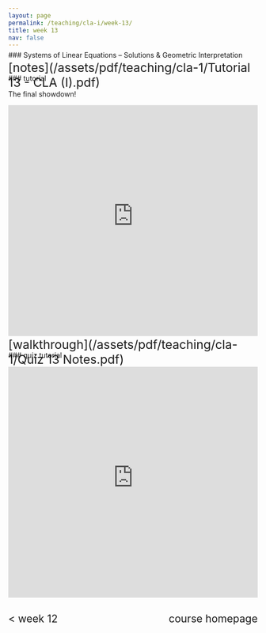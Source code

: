 ```yaml
---
layout: page
permalink: /teaching/cla-i/week-13/
title: week 13 
nav: false
---
```

<div style="margin-top: -10px;"></div>
###  Systems of Linear Equations – Solutions & Geometric Interpretation

<div style="margin-top: 30px;"></div>
### tutorial

<div style="margin-top: -45px;"></div>
<span style="float:right; font-size: 1.75em;">  [notes](/assets/pdf/teaching/cla-1/Tutorial 13 - CLA (I).pdf)</span>
<br> 
<div style="margin-top: 30px;"></div>

The final showdown!

<iframe 
    class="rounded z-depth-1" 
    zoomable="true" 
    style="width: 100%; height: 350pt;" 
    src="https://www.youtube-nocookie.com/embed/anrkcZOiciY?si=toVuDI_vquCq-kY0" 
    title="YouTube video player" 
    frameborder="0" 
    allow="accelerometer; autoplay; clipboard-write; encrypted-media; gyroscope; picture-in-picture; web-share" 
    referrerpolicy="strict-origin-when-cross-origin" 
    allowfullscreen>
</iframe>

<div style="margin-top: 30px;"></div>
### quiz tutorial
<div style="margin-top: -45px;"></div>
<span style="float:right; font-size: 1.75em;">  [walkthrough](/assets/pdf/teaching/cla-1/Quiz 13 Notes.pdf)</span>
<br> 
<div style="margin-top: 30px;"></div>

<iframe 
    class="rounded z-depth-1" 
    zoomable="true" 
    style="width: 100%; height: 350pt;" 
    src="https://www.youtube-nocookie.com/embed/videoseries?si=mFeE9VHNMmCNq74Y&amp;list=PL5nC3GggzQpNBACPdwrvSF2a_F61Vl8hj" 
    title="YouTube video player" 
    frameborder="0" 
    allow="accelerometer; autoplay; clipboard-write; encrypted-media; gyroscope; picture-in-picture; web-share" 
    referrerpolicy="strict-origin-when-cross-origin" 
    allowfullscreen>
</iframe>
<div style="margin-top: 30px;"></div>
<div style="display: flex; justify-content: space-between; align-items: center;">
  <a href="/teaching/cla-i/week-12/" style="font-size: 1.5em; text-decoration: none;"> < week 12</a>
  <a href="/teaching/cla-i/" style="font-size: 1.5em; text-decoration: none; text-align: center;"> course homepage </a>
</div>

<br>
<br>

